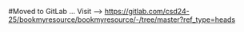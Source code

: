 #Moved to GitLab ...
Visit --> https://gitlab.com/csd24-25/bookmyresource/bookmyresource/-/tree/master?ref_type=heads
